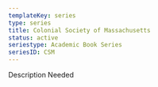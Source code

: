 ```yaml
---
templateKey: series
type: series
title: Colonial Society of Massachusetts
status: active
seriestype: Academic Book Series
seriesID: CSM
---
```

Description Needed